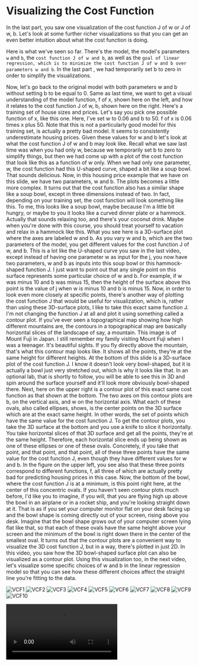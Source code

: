 # Visualizing the Cost Function 
In the last part, you saw one visualization of the cost function J of w or J of w, b. Let's look at some further richer visualizations so that you can get an even better intuition about what the cost function is doing. 

Here is what we've seen so far. There's the model, the model's parameters `w` and `b`, the `cost function J of w and b`, as well as the `goal of linear regression, which is to minimize the cost function J of w and b over parameters w and b`. In the last part , we had temporarily set b to zero in order to simplify the visualizations. 

Now, let's go back to the original model with both parameters w and b without setting b to be equal to 0. Same as last time, we want to get a visual understanding of the model function, f of x, shown here on the left, and how it relates to the cost function J of w, b, shown here on the right. Here's a training set of house sizes and prices. Let's say you pick one possible function of x, like this one. Here, I've set w to 0.06 and b to 50. f of x is 0.06 times x plus 50. Note that this is not a particularly good model for this training set, is actually a pretty bad model. It seems to consistently underestimate housing prices. Given these values for w and b let's look at what the cost function J of w and b may look like. Recall what we saw last time was when you had only w, because we temporarily set b to zero to simplify things, but then we had come up with a plot of the cost function that look like this as a function of w only. When we had only one parameter, w, the cost function had this U-shaped curve, shaped a bit like a soup bowl. That sounds delicious. Now, in this housing price example that we have on this slide, we have two parameters, w and b. The plots becomes a little more complex. It turns out that the cost function also has a similar shape like a soup bowl, except in three dimensions instead of two. In fact, depending on your training set, the cost function will look something like this. To me, this looks like a soup bowl, maybe because I'm a little bit hungry, or maybe to you it looks like a curved dinner plate or a hammock. Actually that sounds relaxing too, and there's your coconut drink. Maybe when you're done with this course, you should treat yourself to vacation and relax in a hammock like this. What you see here is a 3D-surface plot where the axes are labeled w and b. As you vary w and b, which are the two parameters of the model, you get different values for the cost function J of w, and b. This is a lot like the U-shaped curve you saw in the last video, except instead of having one parameter w as input for the j, you now have two parameters, w and b as inputs into this soup bowl or this hammock-shaped function J. I just want to point out that any single point on this surface represents some particular choice of w and b. For example, if w was minus 10 and b was minus 15, then the height of the surface above this point is the value of j when w is minus 10 and b is minus 15. Now, in order to look even more closely at specific points, there's another way of plotting the cost function J that would be useful for visualization, which is, rather than using these 3D-surface plots, I like to take this exact same function J. I'm not changing the function J at all and plot it using something called a contour plot. If you've ever seen a topographical map showing how high different mountains are, the contours in a topographical map are basically horizontal slices of the landscape of say, a mountain. This image is of Mount Fuji in Japan. I still remember my family visiting Mount Fuji when I was a teenager. It's beautiful sights. If you fly directly above the mountain, that's what this contour map looks like. It shows all the points, they're at the same height for different heights. At the bottom of this slide is a 3D-surface plot of the cost function J. I know it doesn't look very bowl-shaped, but it is actually a bowl just very stretched out, which is why it looks like that. In an optional lab, that is shortly to follow, you will be able to see this in 3D and spin around the surface yourself and it'll look more obviously bowl-shaped there. Next, here on the upper right is a contour plot of this exact same cost function as that shown at the bottom. The two axes on this contour plots are b, on the vertical axis, and w on the horizontal axis. What each of these ovals, also called ellipses, shows, is the center points on the 3D surface which are at the exact same height. In other words, the set of points which have the same value for the cost function J. To get the contour plots, you take the 3D surface at the bottom and you use a knife to slice it horizontally. You take horizontal slices of that 3D surface and get all the points, they're at the same height. Therefore, each horizontal slice ends up being shown as one of these ellipses or one of these ovals. Concretely, if you take that point, and that point, and that point, all of these three points have the same value for the cost function J, even though they have different values for w and b. In the figure on the upper left, you see also that these three points correspond to different functions, f, all three of which are actually pretty bad for predicting housing prices in this case. Now, the bottom of the bowl, where the cost function J is at a minimum, is this point right here, at the center of this concentric ovals. If you haven't seen contour plots much before, I'd like you to imagine, if you will, that you are flying high up above the bowl in an airplane or in a rocket ship, and you're looking straight down at it. That is as if you set your computer monitor flat on your desk facing up and the bowl shape is coming directly out of your screen, rising above you desk. Imagine that the bowl shape grows out of your computer screen lying flat like that, so that each of these ovals have the same height above your screen and the minimum of the bowl is right down there in the center of the smallest oval. It turns out that the contour plots are a convenient way to visualize the 3D cost function J, but in a way, there's plotted in just 2D. In this video, you saw how the 3D bowl-shaped surface plot can also be visualized as a contour plot. Using this visualization too, in the next video, let's visualize some specific choices of w and b in the linear regression model so that you can see how these different choices affect the straight line you're fitting to the data. 

![VCF1](./../../Assets/Supervised/VCF1.png)
![VCF2](./../../Assets/Supervised/VCF2.png)
![VCF3](./../../Assets/Supervised/VCF3.png)
![VCF4](./../../Assets/Supervised/VCF4.png)
![VCF5](./../../Assets/Supervised/VCF5.png)
![VCF6](./../../Assets/Supervised/VCF6.png)
![VCF7](./../../Assets/Supervised/VCF7.png)
![VCF8](./../../Assets/Supervised/VCF8.png)
![VCF9](./../../Assets/Supervised/VCF9.png)
![VCF10](./../../Assets/Supervised/VCF10.png)


<video controls>
  <source src="./../../Assets/Clips/VCF.mp4" type="video/mp4">
  Your browser does not support the video tag.
</video>

